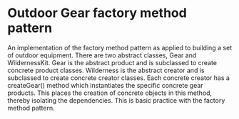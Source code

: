 Outdoor Gear factory method pattern
===================================

An implementation of the factory method pattern as applied to building a set of outdoor equipment.  There are two abstract classes, Gear and WildernessKit.  Gear is the abstract product and is subclassed to create concrete product classes.  Wilderness is the abstract creator and is subclassed to create concrete creator classes.  Each concrete creator has a createGear() method which instantiates the specific concrete gear products.  This places the creation of concrete objects in this method, thereby isolating the dependencies.  This is basic practice with the factory method pattern.
